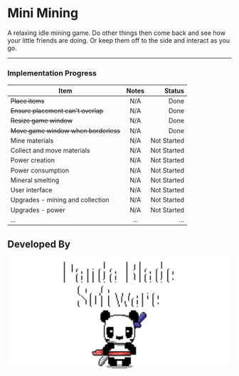 # Mini Mining

A relaxing idle mining game. Do other things then come back and see how your little friends are doing. Or keep them off to the side and interact as you go.

---

### Implementation Progress
| Item | Notes | Status |
|----------|:-------------:|------:|
| ~~Place items~~ | N/A | Done |
| ~~Ensure placement can't overlap~~ | N/A | Done |
| ~~Resize game window~~ | N/A | Done |
| ~~Move game window when borderless~~ | N/A | Done |
| Mine materials | N/A | Not Started |
| Collect and move materials | N/A | Not Started |
| Power creation | N/A | Not Started |
| Power consumption | N/A | Not Started |
| Mineral smelting | N/A | Not Started |
| User interface | N/A | Not Started |
| Upgrades - mining and collection | N/A | Not Started |
| Upgrades - power | N/A | Not Started |
| ... | ... | ... |


## Developed By
<p align = "center">
    <img src="./sprite_assets/spr_panda_blade_software_panda.png" width=500>
</p>